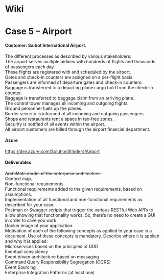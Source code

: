 # Wiki

# Case 5 – Airport<br>
#### Customer: Saibot International Airport. <br>
The different processes as described by various stakeholders:<br>
The airport serves multiple airlines with hundreds of flights and thousands of passengers each day.<br>
These flights are registered with and scheduled by the airport. <br>
Gates and check-in counters are assigned on a per-flight basis.<br>
Passengers are informed of departure gates and check-in counters.<br>
Baggage is transferred to a departing plane cargo hold from the check-in counter. <br>
Baggage is transferred to baggage claim from an arriving plane.<br>
The control tower manages all incoming and outgoing flights.<br>
Ground personnel fuels up the planes. <br>
Border security is informed of all incoming and outgoing passengers.<br>
Shops and restaurants rent a space in tax-free zones.<br>
Security is notified of all events within the airport.<br>
All airport customers are billed through the airport financial department.<br>

#### Azure
https://dev.azure.com/SolutionStrijders/Airport

#### Deliverables
~~ArchiMate model of the enterprise architecture.~~ <br>
Context map.<br>
Non-functional requirements.<br>
Functional requirements added to the given requirements, based on assumptions.<br>
Implementation of all functional and non-functional requirements as described for your case.<br>
Postman or Swagger scripts that trigger the various RESTful Web API’s to allow showing that functionality works. So, there’s no need to create a GUI in order to save you work.<br>
Docker image of your application. <br>
Motivation of each of the following concepts as applied to your case in a document. Use of these concepts is mandatory. Describe where it is applied and why it is applied:<br>
Microservices based on the principles of DDD<br>
Eventual consistency<br>
Event driven architecture based on messaging<br>
Command Query Responsibility Segregation (CQRS)<br>
Event Sourcing<br>
Enterprise Integration Patterns (at least one)<br>
